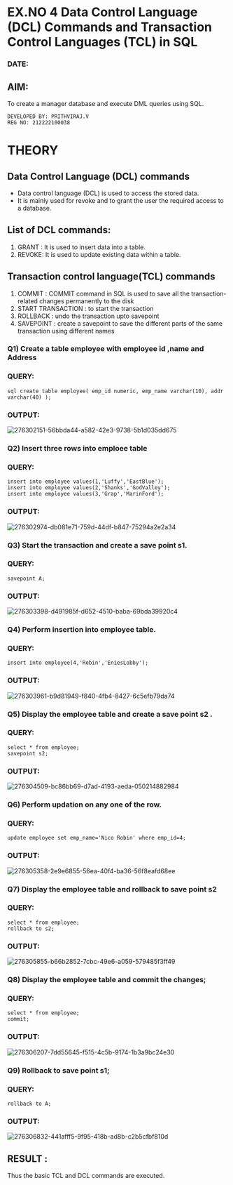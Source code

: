# EX.NO 4 Data Control Language (DCL) Commands and Transaction Control Languages (TCL) in SQL
### DATE:
## AIM:
To create a manager database and execute DML queries using SQL.
```
DEVELOPED BY: PRITHVIRAJ.V
REG NO: 212222100038
```
# THEORY
## Data Control Language (DCL) commands
* Data control language (DCL) is used to access the stored data.
* It is mainly used for revoke and to grant the user the required access to a database.
## List of DCL commands: 
1. GRANT : It is used to insert data into a table.
2. REVOKE: It is used to update existing data within a table.
## Transaction control language(TCL) commands
1. COMMIT : COMMIT command in SQL is used to save all the transaction-related changes permanently to the disk
2. START TRANSACTION : to start the transaction
3. ROLLBACK : undo the transaction upto savepoint 
4. SAVEPOINT : create a savepoint to save the different parts of the same transaction using different names

### Q1) Create a table employee with employee id ,name and Address

### QUERY:
```
sql create table employee( emp_id numeric, emp_name varchar(10), addr varchar(40) );
```
### OUTPUT:


![276302151-56bbda44-a582-42e3-9738-5b1d035dd675](https://github.com/prithviraj5703/DBMS/assets/121418418/908d4d45-29fd-4bfc-8cdc-dd428fb7afec)



### Q2) Insert three rows into emploee table 


### QUERY:
```
insert into employee values(1,'Luffy','EastBlue');
insert into employee values(2,'Shanks','GodValley');
insert into employee values(3,'Grap','MarinFord');
```

### OUTPUT:


![276302974-db081e71-759d-44df-b847-75294a2e2a34](https://github.com/prithviraj5703/DBMS/assets/121418418/1315e7df-0d1c-46de-948b-dfe79e765239)




### Q3) Start the transaction and create a save point s1.

### QUERY:
```
savepoint A;
```

### OUTPUT:


![276303398-d491985f-d652-4510-baba-69bda39920c4](https://github.com/prithviraj5703/DBMS/assets/121418418/8e4396ca-e6a5-4720-a145-41ee98967b98)




### Q4) Perform insertion into employee table.

### QUERY:
```
insert into employee(4,'Robin','EniesLobby');
```

### OUTPUT:


![276303961-b9d81949-f840-4fb4-8427-6c5efb79da74](https://github.com/prithviraj5703/DBMS/assets/121418418/a13a45ea-5cc2-4287-b393-c9e0e93e6528)




### Q5)	Display the employee table and create a save point s2 .


### QUERY:
```
select * from employee;
savepoint s2;
```

### OUTPUT:



![276304509-bc86bb69-d7ad-4193-aeda-050214882984](https://github.com/prithviraj5703/DBMS/assets/121418418/69203db1-473c-44bd-bdaa-67445883c704)




### Q6)	Perform updation on any one of the row.


### QUERY:
```
update employee set emp_name='Nico Robin' where emp_id=4;
```

### OUTPUT:


![276305358-2e9e6855-56ea-40f4-ba36-56f8eafd68ee](https://github.com/prithviraj5703/DBMS/assets/121418418/c0f1603b-725d-4c84-828b-2d20d1ee3bac)





### Q7) Display the employee table and rollback to  save point s2 


### QUERY:
```
select * from employee;
rollback to s2;
```






### OUTPUT:



![276305855-b66b2852-7cbc-49e6-a059-579485f3ff49](https://github.com/prithviraj5703/DBMS/assets/121418418/7831ab0c-d366-4b3f-9adf-ef1aaf17a553)








### Q8) Display the employee table and commit the changes; 


### QUERY:
```
select * from employee;
commit;
```

### OUTPUT:



![276306207-7dd55645-f515-4c5b-9174-1b3a9bc24e30](https://github.com/prithviraj5703/DBMS/assets/121418418/c089fd0e-c30b-413b-9900-8fe37345e25c)





### Q9) Rollback to save point s1;


### QUERY:
```
rollback to A;
```

### OUTPUT:



![276306832-441afff5-9f95-418b-ad8b-c2b5cfbf810d](https://github.com/prithviraj5703/DBMS/assets/121418418/861b155e-7c26-4e52-aa65-29030b00c7dd)




## RESULT :
Thus the basic TCL and DCL commands are executed.

